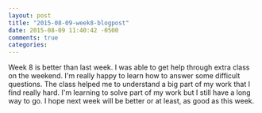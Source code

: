 ```yaml
---
layout: post
title: "2015-08-09-week8-blogpost"
date: 2015-08-09 11:40:42 -0500
comments: true
categories: 
---
```


Week 8 is better than last week. 
I was able to get help through extra class on the weekend. 
I'm really happy to learn how to answer some difficult questions.
The class helped me to understand a big part of my work that I find really hard.
I'm learning to solve part of my work but I still have a long way to go. 
I hope next week will be better or at least, as good as this week.